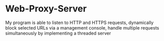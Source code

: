 # Web-Proxy-Server
My program is able to listen to HTTP and HTTPS requests, dynamically block selected URLs via a management console, handle multiple requests simultaneously by implementing a threaded server 
